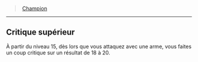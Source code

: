 ﻿---
!Generic
Id: fighter_champion_hd.md#critique-supérieur
ParentLink: fighter_champion_hd.md#champion
Name: Critique supérieur
ParentName: Champion
NameLevel: 2
Attributes: {}
---
> [Champion](hd_fighter_champion.md)

---

## Critique supérieur

À partir du niveau 15, dès lors que vous attaquez avec une arme, vous faites un coup critique sur un résultat de 18 à 20.

